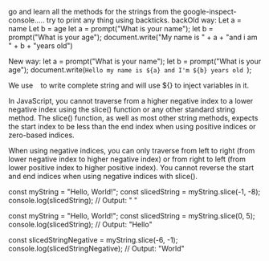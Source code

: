 go and learn all the methods for the strings from the google-inspect-console.....
try to print any thing using backticks.
 backOld way:
Let a = name
Let b = age
let a = prompt("What is your name");
      let b = prompt("What is your age");
      document.write("My name is " + a + "and i am " + b + "years old")


New way:
let a = prompt("What is your name");
      let b = prompt("What is your age");
      document.write(`Hello my name is ${a} and I'm ${b} years old `);

We use ` ` to write complete string and will use ${} to inject variables in it.




In JavaScript, you cannot traverse from a higher negative index to a lower negative index using the slice() function or any other standard string method. The slice() function, as well as most other string methods, expects the start index to be less than the end index when using positive indices or zero-based indices.

When using negative indices, you can only traverse from left to right (from lower negative index to higher negative index) or from right to left (from lower positive index to higher positive index). You cannot reverse the start and end indices when using negative indices with slice().

const myString = "Hello, World!";
const slicedString = myString.slice(-1, -8);
console.log(slicedString); // Output: " "


const myString = "Hello, World!";
const slicedString = myString.slice(0, 5);
console.log(slicedString); // Output: "Hello"

const slicedStringNegative = myString.slice(-6, -1);
console.log(slicedStringNegative); // Output: "World"